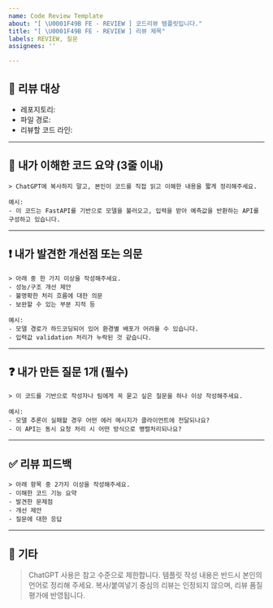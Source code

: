 ```yaml
---
name: Code Review Template
about: "[ \U0001F49B FE - REVIEW ] 코드리뷰 템플릿입니다."
title: "[ \U0001F49B FE - REVIEW ] 리뷰 제목"
labels: REVIEW, 질문
assignees: ''

---
```


## 📌 리뷰 대상
- 레포지토리: 
- 파일 경로: 
- 리뷰할 코드 라인: 

---

## 🧠 내가 이해한 코드 요약 (3줄 이내)

~~~
> ChatGPT에 복사하지 말고, 본인이 코드를 직접 읽고 이해한 내용을 짧게 정리해주세요.

예시:
- 이 코드는 FastAPI를 기반으로 모델을 불러오고, 입력을 받아 예측값을 반환하는 API를 구성하고 있습니다.
~~~

---

## ❗ 내가 발견한 개선점 또는 의문
~~~
> 아래 중 한 가지 이상을 작성해주세요.
- 성능/구조 개선 제안
- 불명확한 처리 흐름에 대한 의문
- 보완할 수 있는 부분 지적 등

예시:
- 모델 경로가 하드코딩되어 있어 환경별 배포가 어려울 수 있습니다.
- 입력값 validation 처리가 누락된 것 같습니다.
~~~

---

## ❓ 내가 만든 질문 1개 (필수)
~~~
> 이 코드를 기반으로 작성자나 팀에게 꼭 묻고 싶은 질문을 하나 이상 작성해주세요.

예시:
- 모델 추론이 실패할 경우 어떤 에러 메시지가 클라이언트에 전달되나요?
- 이 API는 동시 요청 처리 시 어떤 방식으로 병렬처리되나요?
~~~

---

## ✅ 리뷰 피드백 
~~~
> 아래 항목 중 2가지 이상을 작성해주세요.
- 이해한 코드 기능 요약
- 발견한 문제점
- 개선 제안
- 질문에 대한 응답
~~~

---

## 💬 기타
> ChatGPT 사용은 참고 수준으로 제한합니다. 템플릿 작성 내용은 반드시 본인의 언어로 정리해 주세요.
> 복사/붙여넣기 중심의 리뷰는 인정되지 않으며, 리뷰 품질 평가에 반영됩니다.
